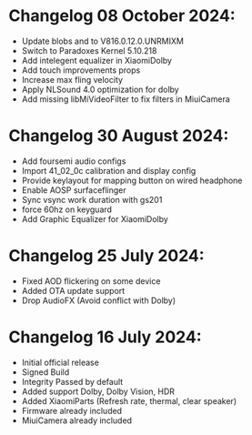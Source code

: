 # Changelog 08 October 2024:
- Update blobs and to V816.0.12.0.UNRMIXM
- Switch to Paradoxes Kernel 5.10.218
- Add intelegent equalizer in XiaomiDolby
- Add touch improvements props
- Increase max fling velocity
- Apply NLSound 4.0 optimization for dolby
- Add missing libMiVideoFilter to fix filters in MiuiCamera

# Changelog 30 August 2024:
- Add foursemi audio configs
- Import 41_02_0c calibration and display config
- Provide keylayout for mapping button on wired headphone
- Enable AOSP surfaceflinger
- Sync vsync work duration with gs201
- force 60hz on keyguard
- Add Graphic Equalizer for XiaomiDolby

# Changelog 25 July 2024:
- Fixed AOD flickering on some device
- Added OTA update support
- Drop AudioFX (Avoid conflict with Dolby)

# Changelog 16 July 2024: 
- Initial official release
- Signed Build
- Integrity Passed by default
- Added support Dolby, Dolby Vision, HDR
- Added XiaomiParts (Refresh rate, thermal, clear speaker)
- Firmware already included
- MiuiCamera already included

